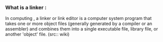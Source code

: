 ### What is a linker : 
In computing , a linker or link editor is a computer system program that takes one or more object files (generally generated by a compiler or an assembler) and combines them into a single executable file, library file, or another 'object' file. (src:: wiki)


